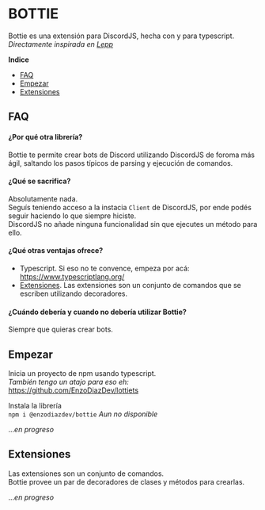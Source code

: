 # BOTTIE
Bottie es una extensión para DiscordJS, hecha con y para typescript.<br>
*Directamente inspirada en [Lepp](https://github.com/EnzoDiazDev/bottie)*

**Indice**
* [FAQ](#FAQ)
* [Empezar](#Empezar)
* [Extensiones](#Extensiones)

## FAQ
#### ¿Por qué otra librería?
Bottie te permite crear bots de Discord utilizando DiscordJS de foroma más ágil, saltando los pasos típicos de parsing y ejecución de comandos.<br>

#### ¿Qué se sacrifica?
Absolutamente nada. <br> 
Seguís teniendo acceso a la instacia `Client` de DiscordJS, por ende podés seguir haciendo lo que siempre hiciste. <br>
DiscordJS no añade ninguna funcionalidad sin que ejecutes un método para ello.

#### ¿Qué otras ventajas ofrece?
* Typescript. Si eso no te convence, empeza por acá: https://www.typescriptlang.org/ <br>
* [Extensiones](#Extensiones). Las extensiones son un conjunto de comandos que se escriben utilizando decoradores.

#### ¿Cuándo debería y cuando no debería utilizar Bottie? 
Siempre que quieras crear bots. 

## Empezar
Inicia un proyecto de npm usando typescript. <br>
*También tengo un atajo para eso eh:* https://github.com/EnzoDiazDev/lottiets

Instala la librería<br>
`npm i @enzodiazdev/bottie` *Aun no disponible*

...*en progreso*

## Extensiones
Las extensiones son un conjunto de comandos.<br>
Bottie provee un par de decoradores de clases y métodos para crearlas. <br>

...*en progreso*